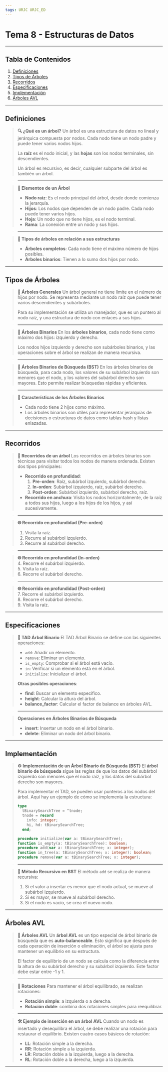 ```yaml
---
tags: URJC URJC_ED
---
```


# Tema 8 - Estructuras de Datos

---

## Tabla de Contenidos

1. [Definiciones](#Definiciones)
2. [Tipos de Árboles](#Tipos%20de%20Árboles)
3. [Recorridos](#Recorridos)
4. [Especificaciones](#Especificaciones)
5. [Implementación](#Implementación)
6. [Árboles AVL](#Árboles%20AVL)

---

## Definiciones

> **🔍 ¿Qué es un árbol?**
> Un árbol es una estructura de datos no lineal y jerárquica compuesta por nodos. Cada nodo tiene un nodo padre y puede tener varios nodos hijos.
> 
> La **raíz** es el nodo inicial, y las **hojas** son los nodos terminales, sin descendientes.
> 
> Un árbol es recursivo, es decir, cualquier subparte del árbol es también un árbol.

> ---

> **🌿 Elementos de un Árbol**
> - **Nodo raíz**: Es el nodo principal del árbol, desde donde comienza la jerarquía.
> - **Hijos**: Los nodos que dependen de un nodo padre. Cada nodo puede tener varios hijos.
> - **Hoja**: Un nodo que no tiene hijos, es el nodo terminal.
> - **Rama**: La conexión entre un nodo y sus hijos.

> ---

> **🌱 Tipos de árboles en relación a sus estructuras**
> - **Árboles completos**: Cada nodo tiene el máximo número de hijos posibles.
> - **Árboles binarios**: Tienen a lo sumo dos hijos por nodo.

---

## Tipos de Árboles

> **🌳 Árboles Generales**
> Un árbol general no tiene límite en el número de hijos por nodo. Se representa mediante un nodo raíz que puede tener varios descendientes y subárboles.
> 
> Para su implementación se utiliza un manejador, que es un puntero al nodo raíz, y una estructura de nodo con enlaces a sus hijos.

> ---

> **🌳 Árboles Binarios**
> En los **árboles binarios**, cada nodo tiene como máximo dos hijos: izquierdo y derecho.
> 
> Los nodos hijos izquierdo y derecho son subárboles binarios, y las operaciones sobre el árbol se realizan de manera recursiva.

> ---

> **🌲 Árboles Binarios de Búsqueda (BST)**
> En los árboles binarios de búsqueda, para cada nodo, los valores de su subárbol izquierdo son menores que el nodo, y los valores del subárbol derecho son mayores. Esto permite realizar búsquedas rápidas y eficientes.

> ---

> **🔑 Características de los Árboles Binarios**
> - Cada nodo tiene 2 hijos como máximo.
> - Los árboles binarios son útiles para representar jerarquías de decisiones o estructuras de datos como tablas hash y listas enlazadas.

---

## Recorridos

> **🔄 Recorridos de un árbol**
> Los recorridos en árboles binarios son técnicas para visitar todos los nodos de manera ordenada. Existen dos tipos principales:
> - **Recorrido en profundidad**:  
>   1. **Pre-orden**: Raíz, subárbol izquierdo, subárbol derecho.
>   2. **In-orden**: Subárbol izquierdo, raíz, subárbol derecho.
>   3. **Post-orden**: Subárbol izquierdo, subárbol derecho, raíz.
> - **Recorrido en anchura**: Visita los nodos horizontalmente, de la raíz a todos sus hijos, luego a los hijos de los hijos, y así sucesivamente.

> ---

> **🌐 Recorrido en profundidad (Pre-orden)**  
> 1. Visita la raíz.  
> 2. Recurre al subárbol izquierdo.  
> 3. Recurre al subárbol derecho.

> ---

> **🌐 Recorrido en profundidad (In-orden)**  
> 4. Recorre el subárbol izquierdo.  
> 5. Visita la raíz.  
> 6. Recorre el subárbol derecho.

> ---

> **🌐 Recorrido en profundidad (Post-orden)**  
> 7. Recorre el subárbol izquierdo.  
> 8. Recorre el subárbol derecho.  
> 9. Visita la raíz.

---

## Especificaciones

> **📝 TAD Árbol Binario**
> El TAD Árbol Binario se define con las siguientes operaciones:
> - `add`: Añadir un elemento.
> - `remove`: Eliminar un elemento.
> - `is_empty`: Comprobar si el árbol está vacío.
> - `in`: Verificar si un elemento está en el árbol.
> - `initialize`: Inicializar el árbol.
> 
> **Otras posibles operaciones**:
> - **find**: Buscar un elemento específico.
> - **height**: Calcular la altura del árbol.
> - **balance_factor**: Calcular el factor de balance en árboles AVL.

> ---

> **Operaciones en Árboles Binarios de Búsqueda**
> - **insert**: Insertar un nodo en el árbol binario.
> - **delete**: Eliminar un nodo del árbol binario.

---

## Implementación

> **⚙️ Implementación de un Árbol Binario de Búsqueda (BST)**
> El **árbol binario de búsqueda** sigue las reglas de que los datos del subárbol izquierdo son menores que el nodo raíz, y los datos del subárbol derecho son mayores.
> 
> Para implementar el TAD, se pueden usar punteros a los nodos del árbol. Aquí hay un ejemplo de cómo se implementa la estructura:
> 
> ```pascal
> type
>   tBinarySearchTree = ^tnode;
>   tnode = record
>     info: integer;
>     hi, hd: tBinarySearchTree;
>   end;
> 
> procedure initialize(var a: tBinarySearchTree);
> function is_empty(a: tBinarySearchTree): boolean;
> procedure add(var a: tBinarySearchTree; x: integer);
> function in_tree(a: tBinarySearchTree; x: integer): boolean;
> procedure remove(var a: tBinarySearchTree; x: integer);
> ```

> ---

> **🔄 Método Recursivo en BST**
> El método `add` se realiza de manera recursiva:
> 1. Si el valor a insertar es menor que el nodo actual, se mueve al subárbol izquierdo.
> 2. Si es mayor, se mueve al subárbol derecho.
> 3. Si el nodo es vacío, se crea el nuevo nodo.

---

## Árboles AVL

> **🌳 Árboles AVL**
> Un **árbol AVL** es un tipo especial de árbol binario de búsqueda que es **auto-balanceable**. Esto significa que después de cada operación de inserción o eliminación, el árbol se ajusta para mantener un equilibrio en su estructura.
> 
> El factor de equilibrio de un nodo se calcula como la diferencia entre la altura de su subárbol derecho y su subárbol izquierdo. Este factor debe estar entre -1 y 1.

> ---

> **🔄 Rotaciones**
> Para mantener el árbol equilibrado, se realizan rotaciones:
> - **Rotación simple**: a izquierda o a derecha.
> - **Rotación doble**: combina dos rotaciones simples para reequilibrar.

> ---

> **🛠 Ejemplo de inserción en un árbol AVL**
> Cuando un nodo es insertado y desequilibra el árbol, se debe realizar una rotación para restaurar el equilibrio. Existen cuatro casos básicos de rotación:
> - **LL**: Rotación simple a la derecha.
> - **RR**: Rotación simple a la izquierda.
> - **LR**: Rotación doble a la izquierda, luego a la derecha.
> - **RL**: Rotación doble a la derecha, luego a la izquierda.

---